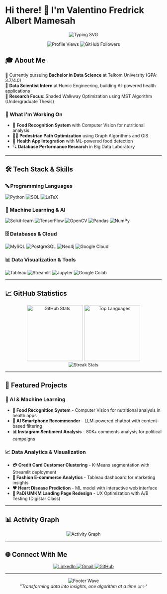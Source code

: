 # Hi there! 👋 I'm Valentino Fredrick Albert Mamesah

<div align="center">
  <img src="https://readme-typing-svg.herokuapp.com?font=Fira+Code&size=25&pause=1000&color=00D9FF&center=true&vCenter=true&width=500&lines=Data+Science+Student;Machine+Learning+Engineer;Python+Developer;AI+%26+Computer+Vision+Enthusiast" alt="Typing SVG" />
</div>

<p align="center">
  <img src="https://komarev.com/ghpvc/?username=valentmamesah&color=blueviolet&style=flat-square&label=Profile+Views" alt="Profile Views" />
  <img src="https://img.shields.io/github/followers/valentmamesah?label=Followers&style=flat-square&color=blue" alt="GitHub Followers" />
</p>

## 🎓 About Me

🔭 Currently pursuing **Bachelor in Data Science** at Telkom University (GPA: 3.7/4.0)  
💼 **Data Scientist Intern** at Humic Engineering, building AI-powered health applications  
🔬 **Research Focus**: Shaded Walkway Optimization using MST Algorithm (Undergraduate Thesis)  

### 🌟 What I'm Working On
- 🍎 **Food Recognition System** with Computer Vision for nutritional analysis
- 🚶‍♂️ **Pedestrian Path Optimization** using Graph Algorithms and GIS
- 📱 **Health App Integration** with ML-powered food detection
- 🔍 **Database Performance Research** in Big Data Laboratory

---

## 🛠️ Tech Stack & Skills

### 🔤 Programming Languages
<p align="left">
  <img src="https://img.shields.io/badge/Python-3776AB?style=for-the-badge&logo=python&logoColor=white" alt="Python" />
  <img src="https://img.shields.io/badge/SQL-4479A1?style=for-the-badge&logo=mysql&logoColor=white" alt="SQL" />
  <img src="https://img.shields.io/badge/LaTeX-008080?style=for-the-badge&logo=latex&logoColor=white" alt="LaTeX" />
</p>

### 🤖 Machine Learning & AI
<p align="left">
  <img src="https://img.shields.io/badge/scikit--learn-F7931E?style=for-the-badge&logo=scikit-learn&logoColor=white" alt="Scikit-learn" />
  <img src="https://img.shields.io/badge/TensorFlow-FF6F00?style=for-the-badge&logo=tensorflow&logoColor=white" alt="TensorFlow" />
  <img src="https://img.shields.io/badge/OpenCV-27338e?style=for-the-badge&logo=OpenCV&logoColor=white" alt="OpenCV" />
  <img src="https://img.shields.io/badge/Pandas-150458?style=for-the-badge&logo=pandas&logoColor=white" alt="Pandas" />
  <img src="https://img.shields.io/badge/NumPy-013243?style=for-the-badge&logo=numpy&logoColor=white" alt="NumPy" />
</p>

### 🗄️ Databases & Cloud
<p align="left">
  <img src="https://img.shields.io/badge/MySQL-4479A1?style=for-the-badge&logo=mysql&logoColor=white" alt="MySQL" />
  <img src="https://img.shields.io/badge/PostgreSQL-316192?style=for-the-badge&logo=postgresql&logoColor=white" alt="PostgreSQL" />
  <img src="https://img.shields.io/badge/Neo4j-008CC1?style=for-the-badge&logo=neo4j&logoColor=white" alt="Neo4j" />
  <img src="https://img.shields.io/badge/Google_Cloud-4285F4?style=for-the-badge&logo=google-cloud&logoColor=white" alt="Google Cloud" />
</p>

### 📊 Data Visualization & Tools
<p align="left">
  <img src="https://img.shields.io/badge/Tableau-E97627?style=for-the-badge&logo=Tableau&logoColor=white" alt="Tableau" />
  <img src="https://img.shields.io/badge/Streamlit-FF4B4B?style=for-the-badge&logo=Streamlit&logoColor=white" alt="Streamlit" />
  <img src="https://img.shields.io/badge/Jupyter-F37626?style=for-the-badge&logo=Jupyter&logoColor=white" alt="Jupyter" />
  <img src="https://img.shields.io/badge/Colab-F9AB00?style=for-the-badge&logo=googlecolab&color=525252" alt="Google Colab" />
</p>

---

## 📈 GitHub Statistics

<div align="center">
  <img height="180em" src="https://github-readme-stats.vercel.app/api?username=valentmamesah&show_icons=true&theme=tokyonight&include_all_commits=true&count_private=true" alt="GitHub Stats" />
  <img height="180em" src="https://github-readme-stats.vercel.app/api/top-langs/?username=valentmamesah&layout=compact&theme=tokyonight" alt="Top Languages" />
</div>

<div align="center">
  <img src="https://github-readme-streak-stats.herokuapp.com/?user=valentmamesah&theme=tokyonight" alt="Streak Stats" />
</div>

---

## 🚀 Featured Projects

### 🤖 AI & Machine Learning
- **🍎 Food Recognition System** - Computer Vision for nutritional analysis in health apps
- **🤖 AI Smartphone Recommender** - LLM-powered chatbot with content-based filtering
- **📊 Instagram Sentiment Analysis** - 80K+ comments analysis for political campaigns

### 📈 Data Analytics & Visualization
- **💳 Credit Card Customer Clustering** - K-Means segmentation with Streamlit deployment
- **👗 Fashion E-commerce Analytics** - Tableau dashboard for marketing insights
- **❤️ Heart Disease Prediction** - ML model with interactive web interface
- **📱 PaDi UMKM Landing Page Redesign** - UX Optimization with A/B Testing (Digistar Class)

---

## 📊 Activity Graph
<div align="center">
  <img src="https://github-readme-activity-graph.vercel.app/graph?username=valentmamesah&theme=tokyo-night&hide_border=true" alt="Activity Graph" />
</div>

---

## 🌐 Connect With Me

<div align="center">
  <a href="https://www.linkedin.com/in/valentino-fredrick-albert-mamesah-859780268/">
    <img src="https://img.shields.io/badge/LinkedIn-0077B5?style=for-the-badge&logo=linkedin&logoColor=white" alt="LinkedIn" />
  </a>
  <a href="mailto:valentmamesah@gmail.com">
    <img src="https://img.shields.io/badge/Gmail-D14836?style=for-the-badge&logo=gmail&logoColor=white" alt="Gmail" />
  </a>
  <a href="https://github.com/valentmamesah">
    <img src="https://img.shields.io/badge/GitHub-100000?style=for-the-badge&logo=github&logoColor=white" alt="GitHub" />
  </a>
</div>

---

<div align="center">
  <img src="https://capsule-render.vercel.app/api?type=waving&color=gradient&height=100&section=footer" alt="Footer Wave" />
</div>

<div align="center">
  <i>"Transforming data into insights, one algorithm at a time 📊✨"</i>
</div>
